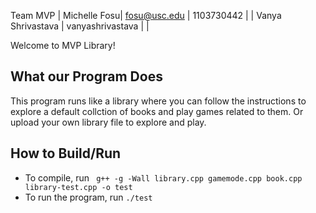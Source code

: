 Team MVP
| Michelle Fosu| fosu@usc.edu | 1103730442 |
| Vanya Shrivastava | vanyashrivastava | |

Welcome to MVP Library!

## What our Program Does

This program runs like a library where you can follow the instructions to explore a default 
collction of books and play games related to them. Or upload your own library file to explore and play.

## How to Build/Run

- To compile, run ` g++ -g -Wall library.cpp gamemode.cpp book.cpp library-test.cpp -o test`
- To run the program, run `./test`
